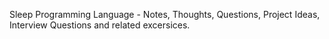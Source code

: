 Sleep Programming Language - Notes, Thoughts, Questions, Project Ideas, Interview Questions and related excersices. 
